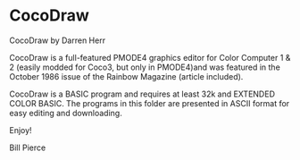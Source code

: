 # CocoDraw

CocoDraw by Darren Herr

CocoDraw is a full-featured PMODE4 graphics editor for Color Computer 1 & 2 (easily modded for Coco3, but only in PMODE4)and was featured in the October 1986 issue of the Rainbow Magazine (article included).

CocoDraw is a BASIC program and requires at least 32k and EXTENDED COLOR BASIC. The programs in this folder are presented in ASCII format for easy editing and downloading.

Enjoy!

Bill Pierce
